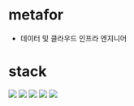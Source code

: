 # metafor
- 데이터 및 클라우드 인프라 엔지니어

# stack
<p>
<img src="https://img.shields.io/badge/Python-3766AB?style=flat-square&logo=Python&logoColor=white"/>
<img src="https://img.shields.io/badge/linux-FCC624?style=for-the-badge&logo=linux&logoColor=black"/>
<img src="https://img.shields.io/badge/react-61DAFB?style=for-the-badge&logo=react&logoColor=black"/>
<img src="https://img.shields.io/badge/aws-333664?style=flat-square&logo=amazon-aws&logoColor=white"/>
<img src="https://img.shields.io/badge/javascript-F7DF1E?style=for-the-badge&logo=javascript&logoColor=black"/>
</p>

